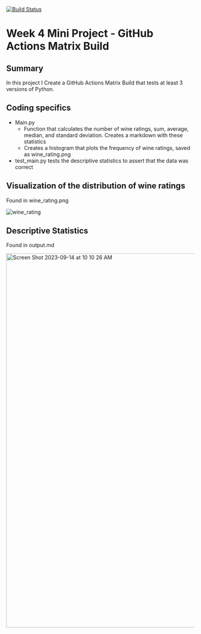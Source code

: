 [![Build Status](https://github.com/tommymmcguire/Miniproj4/actions/workflows/python.yml/badge.svg)](https://github.com/tommymmcguire/Miniproj4/actions)

# Week 4 Mini Project - GitHub Actions Matrix Build 

## Summary
In this project I Create a GitHub Actions Matrix Build that tests at least 3 versions of Python. 

## Coding specifics
  - Main.py
      - Function that calculates the number of wine ratings, sum, average, median, and standard deviation. Creates a markdown with these            statistics
      - Creates a histogram that plots the frequency of wine ratings, saved as wine_rating.png
  - test_main.py tests the descriptive statistics to assert that the data was correct

## Visualization of the distribution of wine ratings
Found in wine_rating.png
  
![wine_rating](https://github.com/tommymmcguire/pandasdescript/assets/141086024/4703fd7b-7e56-4b55-8adb-4fea7237eea1)

## Descriptive Statistics
Found in output.md

<img width="998" alt="Screen Shot 2023-09-14 at 10 10 26 AM" src="https://github.com/tommymmcguire/polarsdescript/assets/141086024/6db5f72d-5ff2-48c2-9263-60e3cf5ffc59">

